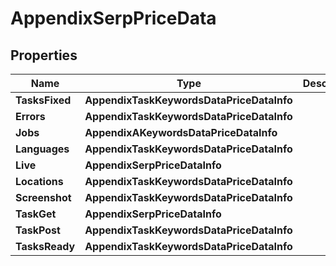 # AppendixSerpPriceData


## Properties

| Name | Type | Description | Notes |
|------------ | ------------- | ------------- | -------------|
**TasksFixed** | **AppendixTaskKeywordsDataPriceDataInfo** |  |[optional]|
**Errors** | **AppendixTaskKeywordsDataPriceDataInfo** |  |[optional]|
**Jobs** | **AppendixAKeywordsDataPriceDataInfo** |  |[optional]|
**Languages** | **AppendixTaskKeywordsDataPriceDataInfo** |  |[optional]|
**Live** | **AppendixSerpPriceDataInfo** |  |[optional]|
**Locations** | **AppendixTaskKeywordsDataPriceDataInfo** |  |[optional]|
**Screenshot** | **AppendixTaskKeywordsDataPriceDataInfo** |  |[optional]|
**TaskGet** | **AppendixSerpPriceDataInfo** |  |[optional]|
**TaskPost** | **AppendixTaskKeywordsDataPriceDataInfo** |  |[optional]|
**TasksReady** | **AppendixTaskKeywordsDataPriceDataInfo** |  |[optional]|